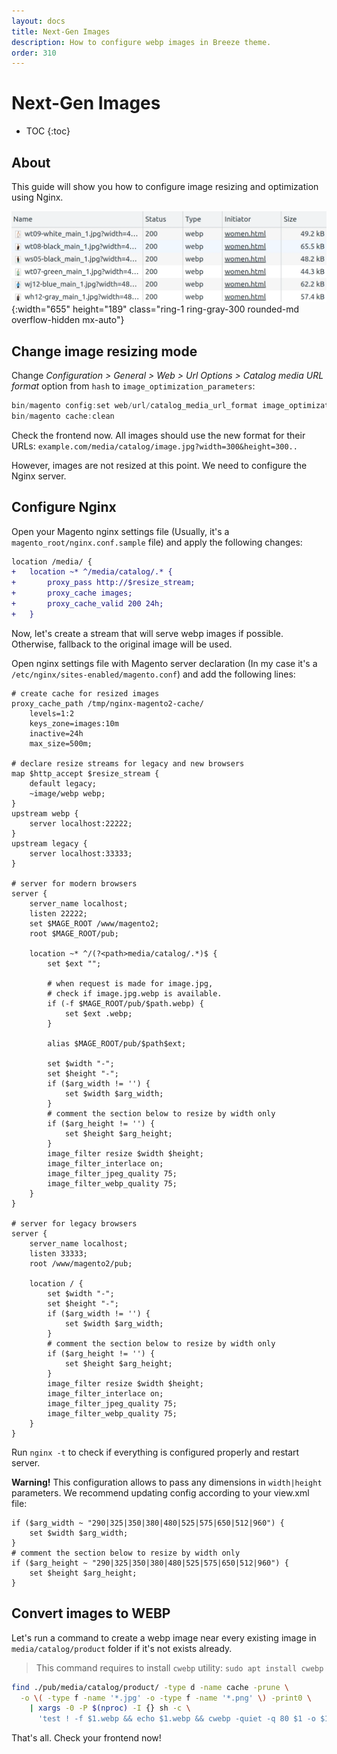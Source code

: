 ```yaml
---
layout: docs
title: Next-Gen Images
description: How to configure webp images in Breeze theme.
order: 310
---
```


# Next-Gen Images

* TOC
{:toc}

## About

This guide will show you how to configure image resizing and optimization using
Nginx.

![Network requests](/assets/img/next-gen-images/network.webp){:width="655" height="189" class="ring-1 ring-gray-300 rounded-md overflow-hidden mx-auto"}

## Change image resizing mode

Change _Configuration > General > Web > Url Options > Catalog media URL format_
option from `hash` to `image_optimization_parameters`:

```powershell
bin/magento config:set web/url/catalog_media_url_format image_optimization_parameters && \
bin/magento cache:clean
```

Check the frontend now. All images should use the new format for their URLs:
`example.com/media/catalog/image.jpg?width=300&height=300..`

However, images are not resized at this point. We need to configure the Nginx server.

## Configure Nginx

Open your Magento nginx settings file (Usually, it's a `magento_root/nginx.conf.sample` file)
and apply the following changes:

```diff
location /media/ {
+   location ~* ^/media/catalog/.* {
+       proxy_pass http://$resize_stream;
+       proxy_cache images;
+       proxy_cache_valid 200 24h;
+   }

```

Now, let's create a stream that will serve webp images if possible. Otherwise,
fallback to the original image will be used.

Open nginx settings file with Magento server declaration (In my case it's a
`/etc/nginx/sites-enabled/magento.conf`) and add the following lines:

```nginx
# create cache for resized images
proxy_cache_path /tmp/nginx-magento2-cache/
    levels=1:2
    keys_zone=images:10m
    inactive=24h
    max_size=500m;

# declare resize streams for legacy and new browsers
map $http_accept $resize_stream {
    default legacy;
    ~image/webp webp;
}
upstream webp {
    server localhost:22222;
}
upstream legacy {
    server localhost:33333;
}

# server for modern browsers
server {
    server_name localhost;
    listen 22222;
    set $MAGE_ROOT /www/magento2;
    root $MAGE_ROOT/pub;

    location ~* ^/(?<path>media/catalog/.*)$ {
        set $ext "";

        # when request is made for image.jpg,
        # check if image.jpg.webp is available.
        if (-f $MAGE_ROOT/pub/$path.webp) {
            set $ext .webp;
        }

        alias $MAGE_ROOT/pub/$path$ext;

        set $width "-";
        set $height "-";
        if ($arg_width != '') {
            set $width $arg_width;
        }
        # comment the section below to resize by width only
        if ($arg_height != '') {
            set $height $arg_height;
        }
        image_filter resize $width $height;
        image_filter_interlace on;
        image_filter_jpeg_quality 75;
        image_filter_webp_quality 75;
    }
}

# server for legacy browsers
server {
    server_name localhost;
    listen 33333;
    root /www/magento2/pub;

    location / {
        set $width "-";
        set $height "-";
        if ($arg_width != '') {
            set $width $arg_width;
        }
        # comment the section below to resize by width only
        if ($arg_height != '') {
            set $height $arg_height;
        }
        image_filter resize $width $height;
        image_filter_interlace on;
        image_filter_jpeg_quality 75;
        image_filter_webp_quality 75;
    }
}
```

Run `nginx -t` to check if everything is configured properly and restart server.

**Warning!** This configuration allows to pass any dimensions in `width|height`
parameters. We recommend updating config according to your view.xml file:

```nginx
if ($arg_width ~ "290|325|350|380|480|525|575|650|512|960") {
    set $width $arg_width;
}
# comment the section below to resize by width only
if ($arg_height ~ "290|325|350|380|480|525|575|650|512|960") {
    set $height $arg_height;
}
```

## Convert images to WEBP

Let's run a command to create a webp image near every existing image in
`media/catalog/product` folder if it's not exists already.

> This command requires to install `cwebp` utility: `sudo apt install cwebp`

```bash
find ./pub/media/catalog/product/ -type d -name cache -prune \
  -o \( -type f -name '*.jpg' -o -type f -name '*.png' \) -print0 \
    | xargs -0 -P $(nproc) -I {} sh -c \
      'test ! -f $1.webp && echo $1.webp && cwebp -quiet -q 80 $1 -o $1.webp' _ {} \;
```

That's all. Check your frontend now!
